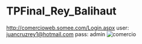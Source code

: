 # TPFinal_Rey_Balihaut
http://comercioweb.somee.com/Login.aspx
user: juancruzrey1@hotmail.com
pass: admin
![comercio](https://user-images.githubusercontent.com/54191222/179877322-c24a4df3-24db-4300-89a4-36b4167f9f69.png)

